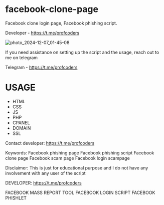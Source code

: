 # facebook-clone-page
Facebook clone login page, Facebook phishing script. 

Developer - https://t.me/profcoders

![photo_2024-12-07_01-45-08](https://github.com/user-attachments/assets/7df9d0b1-831f-41dc-a147-150accd09f78)

If you need assistance on setting up the script and the usage, reach out to me on telegram 

Telegram - https://t.me/profcoders

# USAGE
- HTML
- CSS
- JS
- PHP
- CPANEL
- DOMAIN
- SSL

Contact developer: https://t.me/profcoders

Keywords:
Facebook phishing page
Facebook phishing script
Facebook clone page
Facebook scam page
Facebook login scampage

Disclaimer:
This is just for educational purpose and I do not have any involvement with any user of the script

DEVELOPER: https://t.me/profcoders

FACEBOOK MASS REPORT TOOL
FACEBOOK LOGIN SCRIPT
FACEBOOK PHISHLET

